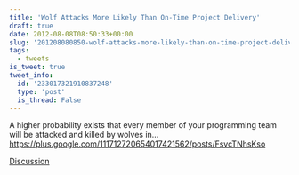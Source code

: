 ```yaml
---
title: 'Wolf Attacks More Likely Than On-Time Project Delivery'
draft: true
date: 2012-08-08T08:50:33+00:00
slug: '201208080850-wolf-attacks-more-likely-than-on-time-project-delivery'
tags:
  - tweets
is_tweet: true
tweet_info:
  id: '233017321910837248'
  type: 'post'
  is_thread: False
---
```




A higher probability exists that every member of your programming team will be attacked and killed by wolves in… <https://plus.google.com/111712720654017421562/posts/FsvcTNhsKso>

[Discussion](https://x.com/sytelus/status/233017321910837248)
